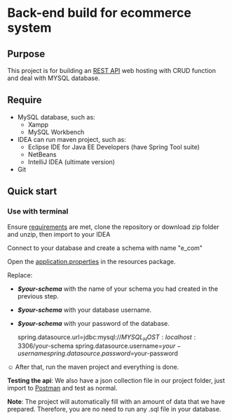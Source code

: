 # Back-end build for ecommerce system

## Purpose
This project is for building an [REST API](https://200lab.io/blog/rest-api-la-gi-cach-thiet-ke-rest-api/) web hosting with CRUD function and deal with MYSQL database.

## Require
- MySQL database, such as:
  - Xampp
  - MySQL Workbench
- IDEA can run maven project, such as: 
  - Eclipse IDE for Java EE Developers (have Spring Tool suite)
  - NetBeans
  - IntelliJ IDEA (ultimate version)
- Git

## Quick start
### Use with terminal
Ensure [requirements](##Require) are met, clone the repository or download zip folder and unzip, then import to your IDEA

Connect to your database and create a schema with name "e_com"

Open the  [application.properties](./src/main/resources/application.properties) in the resources package.

Replace:
- **_$your-schema_** with the name of your schema you had created in the previous step.
- **_$your-schema_** with your database username.
- **_$your-schema_** with your password of the database.


    spring.datasource.url=jdbc:mysql://${MYSQL_HOST:localhost}:3306/$your-schema
    spring.datasource.username=$your-username
    spring.datasource.password=$your-password

:relaxed: After that, run the maven project and everything is done. 

**Testing the api**: We also have a json collection file in our project folder, just import to [Postman](https://www.postman.com/downloads/) and test as normal. 

**Note**: The project will automatically fill with an amount of data that we have prepared. Therefore, you are no need to run any .sql file in your database.

